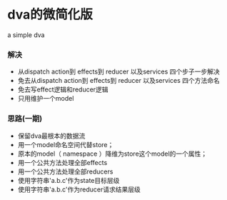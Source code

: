 
# dva的微简化版
a simple dva

### 解决
- 从dispatch action到 effects到 reducer 以及services 四个步子一步解决
- 免去从dispatch action到 effects到 reducer 以及services 四个方法命名
- 免去写effect逻辑和reducer逻辑
- 只用维护一个model

### 思路(一期)
- 保留dva最根本的数据流
- 用一个model命名空间代替store；
- 原本的model（ namespace ）降维为store这个model的一个属性；
- 用一个公共方法处理全部effects
- 用一个公共方法处理全部reducers
- 使用字符串'a.b.c'作为state目标层级
- 使用字符串'a.b.c'作为reducer请求结果层级



